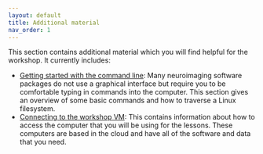 ```yaml
---
layout: default
title: Additional material
nav_order: 1
---
```


This section contains additional material which you will find helpful for the workshop. It currently includes:
* [Getting started with the command line](./command-line.md): Many neuroimaging software packages do not use a graphical interface but require you to be comfortable typing in commands into the computer. This section gives an overview of some basic commands and how to traverse a Linux filesystem.
* [Connecting to the workshop VM](./connecting.md): This contains information about how to access the computer that you will be using for the lessons. These computers are based in the cloud and have all of the software and data that you need. 